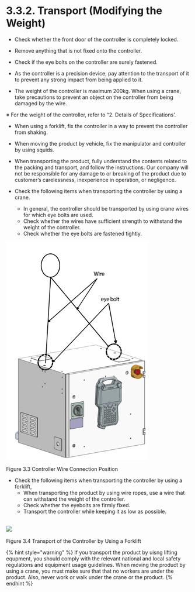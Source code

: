 ﻿# 3.3.2. Transport (Modifying the Weight)

* 	Check whether the front door of the controller is completely locked.

*	Remove anything that is not fixed onto the controller.

*	Check if the eye bolts on the controller are surely fastened.

*	As the controller is a precision device, pay attention to the transport of it to prevent any strong impact from being applied to it.

*	The weight of the controller is maximum 200kg. When using a crane, take precautions to prevent an object on the controller from being damaged by the wire. 

※ For the weight of the controller, refer to “2. Details of Specifications’.

*	 When using a forklift, fix the controller in a way to prevent the controller from shaking.

*	When moving the product by vehicle, fix the manipulator and controller by using squids.

*	When transporting the product, fully understand the contents related to the packing and transport, and follow the instructions. Our company will not be responsible for any damage to or breaking of the product due to customer’s carelessness, inexperience in operation, or negligence.

*	Check the following items when transporting the controller by using a crane.


    - 	In general, the controller should be transported by using crane wires for which eye bolts are used.
    -	Check whether the wires have sufficient strength to withstand the weight of the controller.
    -	Check whether the eye bolts are fastened tightly.


![](../../_assets/그림_3.3_제어기_와이어_연결_위치.png  )

Figure 3.3 Controller Wire Connection Position

*	Check the following items when transporting the controller by using a forklift,
    -	When transporting the product by using wire ropes, use a wire that can withstand the weight of the controller.
    -	Check whether the eyebolts are firmly fixed.
    -	Transport the controller while keeping it as low as possible.<br/><br/>


![](../../_assets/그림_3.4_지게차를_이용한_제어기_운반.png  )

Figure 3.4 Transport of the Controller by Using a Forklift


{% hint style="warning" %}
If you transport the product by uisng lifting equpment, you should comply with the relevant national and local safety regulations and equipment usage guidelines. When moving the product by using a crane, you must make sure that that no workers are under the product. Also, never work or walk under the crane or the product.
{% endhint %}


